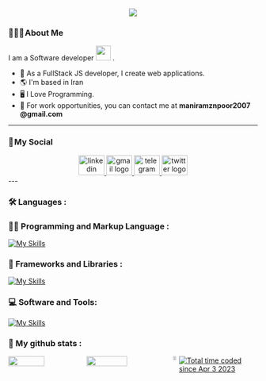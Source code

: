 <h1 align="center">
    <img src="https://readme-typing-svg.herokuapp.com/?lines=Welcome,+There!+👋;I'm+Mani+Ramezanpour;I'm+happy+to+meet+you,+my+dear!&center=true&font=Vazirmatn&weight=800&duration=3000&pause=1000&height=100&width=500&color=be185d&size=30">
</h1>

### 👨🏻‍🦱 About Me 

I am a Software developer <img src="https://media.giphy.com/media/WUlplcMpOCEmTGBtBW/giphy.gif" width="30"> .

- 🔭 As a FullStack JS developer, I create web applications.
- 🌎 I'm based in Iran
- 🖥 I Love Programming.
- 🤝 For work opportunities, you can contact me at **maniramznpoor2007    @gmail.com**

---

### 📌 My Social
<div align="center">
  <a href="https://www.linkedin.com/in/mani-ramezanpour/" target="_blank">
    <img src="https://raw.githubusercontent.com/maurodesouza/profile-readme-generator/master/src/assets/icons/social/linkedin/default.svg" width="52" height="40" alt="linkedin logo"  />
  </a> 
    <a href="maniramznpoor2007@gmail.com" target="_blank">
    <img src="https://raw.githubusercontent.com/maurodesouza/profile-readme-generator/master/src/assets/icons/social/gmail/default.svg" width="52" height="40" alt="gmail logo"  />
      </a>
  <a href="https://t.me/ManiRmp" target="_blank">
    <img src="https://raw.githubusercontent.com/maurodesouza/profile-readme-generator/master/src/assets/icons/social/telegram/default.svg" width="52" height="40" alt="telegram logo"  />
  </a>
  <a href="https://twitter.com/Manirmps" target="_blank">
    <img src="https://raw.githubusercontent.com/maurodesouza/profile-readme-generator/master/src/assets/icons/social/twitter/default.svg" width="52" height="40" alt="twitter logo"  />
  </a>
</div>
---

### 🛠  Languages :

### 👨‍💻 Programming and Markup Language :

[![My Skills](https://skillicons.dev/icons?i=html,css,js,ts,php,java,nodejs,mongodb,mysql,postgres)](https://skillicons.dev)

### 🧰 Frameworks and Libraries :
[![My Skills](https://skillicons.dev/icons?i=react,redux,express,nestjs,prisma,tailwind,bootstrap,mui,swiper)](https://skillicons.dev)
### 💻 Software and Tools:
[![My Skills](https://skillicons.dev/icons?i=vscode,visualstudio,postman,ps,git,github)](https://skillicons.dev)


### 🧰 My github stats :
<div  style="display: flex; flex-direction: row;>
  <a href="https://github.com/ManiRamezanpour">
    <img width="47%" height="auto" src="https://github-readme-stats-eight-theta.vercel.app/api?username=ManiRamezanpour&show_icons=true&theme=radical&include_all_commits=true&count_private=true"/>
<img width="50%" align="right" src="https://i.imgur.com/kWJpUr0.giff">
<a href="https://wakatime.com/@Manirmp" target="_blank">
  <img width="50%" align="right" src="https://github-readme-stats.vercel.app/api/wakatime?username=Manirmp
&border_radius=5px&border_color=fff&icon_color=58a6ff&show_icons=true&langs_count=10&theme=gruvbox">
<a/>
    <a href="https://wakatime.com/@f6cba48f-6d25-40e0-89e0-0a5d03af2dc1"><img src="https://wakatime.com/badge/user/f6cba48f-6d25-40e0-89e0-0a5d03af2dc1.svg" alt="Total time coded since Apr 3 2023" /></a>
  </a>
</p>
